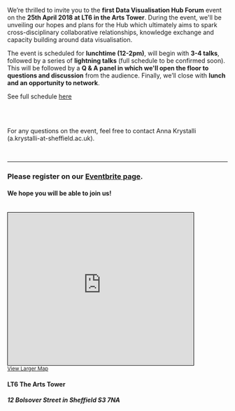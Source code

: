 <!--
.. title: Data Visualisation Hub Launch
.. slug: data-visualisation-hub-launch
.. date: 2018-04-06 09:53:17 UTC+01:00
.. author: Dataviz.shef
.. tags: community, event, social
.. category: Community
.. link: 
.. description: 
.. type: text
-->

We’re thrilled to invite you to the **first Data Visualisation Hub Forum** event on the **25th April 2018 at LT6 in the Arts Tower**. During the event, we'll be unveiling our hopes and plans for the Hub which ultimately aims to spark cross-disciplinary collaborative relationships, knowledge exchange and capacity building around data visualisation. 

The event is scheduled for **lunchtime (12-2pm)**, will begin with **3-4 talks**, followed by a series of **lightning talks** (full schedule to be confirmed soon). This will be followed by a **Q & A panel in which we'll open the floor to questions and discussion** from the audience. Finally, we’ll close with **lunch and an opportunity to network**.

See full schedule [here](../../launch/hub-launch-schedule.html)

<br><br>

For any questions on the event, feel free to contact Anna Krystalli (a.krystalli-at-sheffield.ac.uk).</div>

<br>

---

### Please register on our [Eventbrite page](https://www.eventbrite.co.uk/e/data-visualisation-hub-launch-registration-44909949869). 
#### We hope you will be able to join us!


<br>

<iframe width="425" height="350" frameborder="0" scrolling="no" marginheight="0" marginwidth="0" src="https://www.openstreetmap.org/export/embed.html?bbox=-1.4884087443351748%2C53.3822612701043%2C-1.486155688762665%2C53.38324037703799&amp;layer=mapnik&amp;marker=53.382750120837336%2C-1.4872831069624226" style="border: 1px solid black"></iframe><br/><small><a href="https://www.openstreetmap.org/?mlat=53.38275&amp;mlon=-1.48728#map=19/53.38275/-1.48728&amp;layers=N">View Larger Map</a></small>

#### **LT6 The Arts Tower**
##### **12 Bolsover Street in Sheffield S3 7NA**